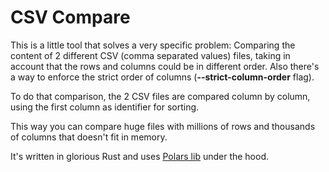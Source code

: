 # CSV Compare
This is a little tool that solves a very specific problem: Comparing the content of 2 different CSV (comma separated values) files, taking in account that the rows and columns could be in different order. 
Also there's a way to enforce the strict order of columns (**--strict-column-order** flag).

To do that comparison, the 2 CSV files are compared column by column, using the first column as identifier for sorting.

This way you can compare huge files with millions of rows and thousands of columns that doesn't fit in memory.

It's written in glorious Rust and uses [Polars lib](https://www.pola.rs/) under the hood.
